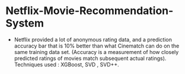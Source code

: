 # Netflix-Movie-Recommendation-System

- Netflix provided a lot of anonymous rating data, and a prediction accuracy bar that is 10% better than what Cinematch can do on the same training data set. (Accuracy is a measurement of how closely predicted ratings of movies match subsequent actual ratings). Techniques used : XGBoost, SVD , SVD++.
                        
